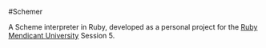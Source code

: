 #Schemer

A Scheme interpreter in Ruby, developed as a personal project for the [Ruby Mendicant University](http://university.rubymendicant.com) Session 5.

